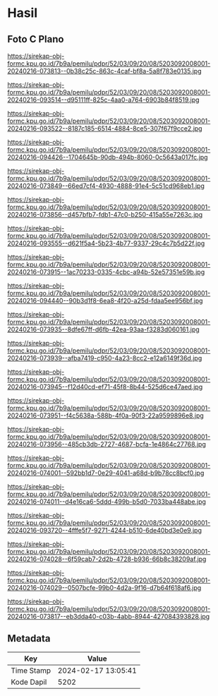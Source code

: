 # Hasil

## Foto C Plano

https://sirekap-obj-formc.kpu.go.id/7b9a/pemilu/pdpr/52/03/09/20/08/5203092008001-20240216-073813--0b38c25c-863c-4caf-bf8a-5a8f783e0135.jpg

https://sirekap-obj-formc.kpu.go.id/7b9a/pemilu/pdpr/52/03/09/20/08/5203092008001-20240216-093514--d95111ff-825c-4aa0-a764-6903b84f8519.jpg

https://sirekap-obj-formc.kpu.go.id/7b9a/pemilu/pdpr/52/03/09/20/08/5203092008001-20240216-093522--8187c185-6514-4884-8ce5-307f67f9cce2.jpg

https://sirekap-obj-formc.kpu.go.id/7b9a/pemilu/pdpr/52/03/09/20/08/5203092008001-20240216-094426--1704645b-90db-494b-8060-0c5643a017fc.jpg

https://sirekap-obj-formc.kpu.go.id/7b9a/pemilu/pdpr/52/03/09/20/08/5203092008001-20240216-073849--66ed7cf4-4930-4888-91e4-5c51cd968eb1.jpg

https://sirekap-obj-formc.kpu.go.id/7b9a/pemilu/pdpr/52/03/09/20/08/5203092008001-20240216-073856--d457bfb7-fdb1-47c0-b250-415a55e7263c.jpg

https://sirekap-obj-formc.kpu.go.id/7b9a/pemilu/pdpr/52/03/09/20/08/5203092008001-20240216-093555--d621f5a4-5b23-4b77-9337-29c4c7b5d22f.jpg

https://sirekap-obj-formc.kpu.go.id/7b9a/pemilu/pdpr/52/03/09/20/08/5203092008001-20240216-073915--1ac70233-0335-4cbc-a94b-52e57351e59b.jpg

https://sirekap-obj-formc.kpu.go.id/7b9a/pemilu/pdpr/52/03/09/20/08/5203092008001-20240216-094440--90b3d1f8-6ea8-4f20-a25d-fdaa5ee956bf.jpg

https://sirekap-obj-formc.kpu.go.id/7b9a/pemilu/pdpr/52/03/09/20/08/5203092008001-20240216-073935--8dfe67ff-d6fb-42ea-93aa-f3283d060161.jpg

https://sirekap-obj-formc.kpu.go.id/7b9a/pemilu/pdpr/52/03/09/20/08/5203092008001-20240216-073939--afba7419-c950-4a23-8cc2-e12a6149f36d.jpg

https://sirekap-obj-formc.kpu.go.id/7b9a/pemilu/pdpr/52/03/09/20/08/5203092008001-20240216-073945--f12d40cd-ef71-45f8-8b44-525d6ce47aed.jpg

https://sirekap-obj-formc.kpu.go.id/7b9a/pemilu/pdpr/52/03/09/20/08/5203092008001-20240216-073951--f4c5638a-588b-4f0a-90f3-22a9599896e8.jpg

https://sirekap-obj-formc.kpu.go.id/7b9a/pemilu/pdpr/52/03/09/20/08/5203092008001-20240216-073956--485cb3db-2727-4687-bcfa-1e4864c27768.jpg

https://sirekap-obj-formc.kpu.go.id/7b9a/pemilu/pdpr/52/03/09/20/08/5203092008001-20240216-074001--592bb1d7-0e29-4041-a68d-b9b78cc8bcf0.jpg

https://sirekap-obj-formc.kpu.go.id/7b9a/pemilu/pdpr/52/03/09/20/08/5203092008001-20240216-074011--d4e16ca6-5ddd-499b-b5d0-7033ba448abe.jpg

https://sirekap-obj-formc.kpu.go.id/7b9a/pemilu/pdpr/52/03/09/20/08/5203092008001-20240216-093720--4fffe5f7-9271-4244-b510-6de40bd3e0e9.jpg

https://sirekap-obj-formc.kpu.go.id/7b9a/pemilu/pdpr/52/03/09/20/08/5203092008001-20240216-074028--6f59cab7-2d2b-4728-b936-66b8c38209af.jpg

https://sirekap-obj-formc.kpu.go.id/7b9a/pemilu/pdpr/52/03/09/20/08/5203092008001-20240216-074029--0507bcfe-99b0-4d2a-9f16-d7b64f618af6.jpg

https://sirekap-obj-formc.kpu.go.id/7b9a/pemilu/pdpr/52/03/09/20/08/5203092008001-20240216-073817--eb3dda40-c03b-4abb-8944-427084393828.jpg


## Metadata

| Key        | Value               |
| ---------- | ------------------- |
| Time Stamp | 2024-02-17 13:05:41 |
| Kode Dapil | 5202                |



